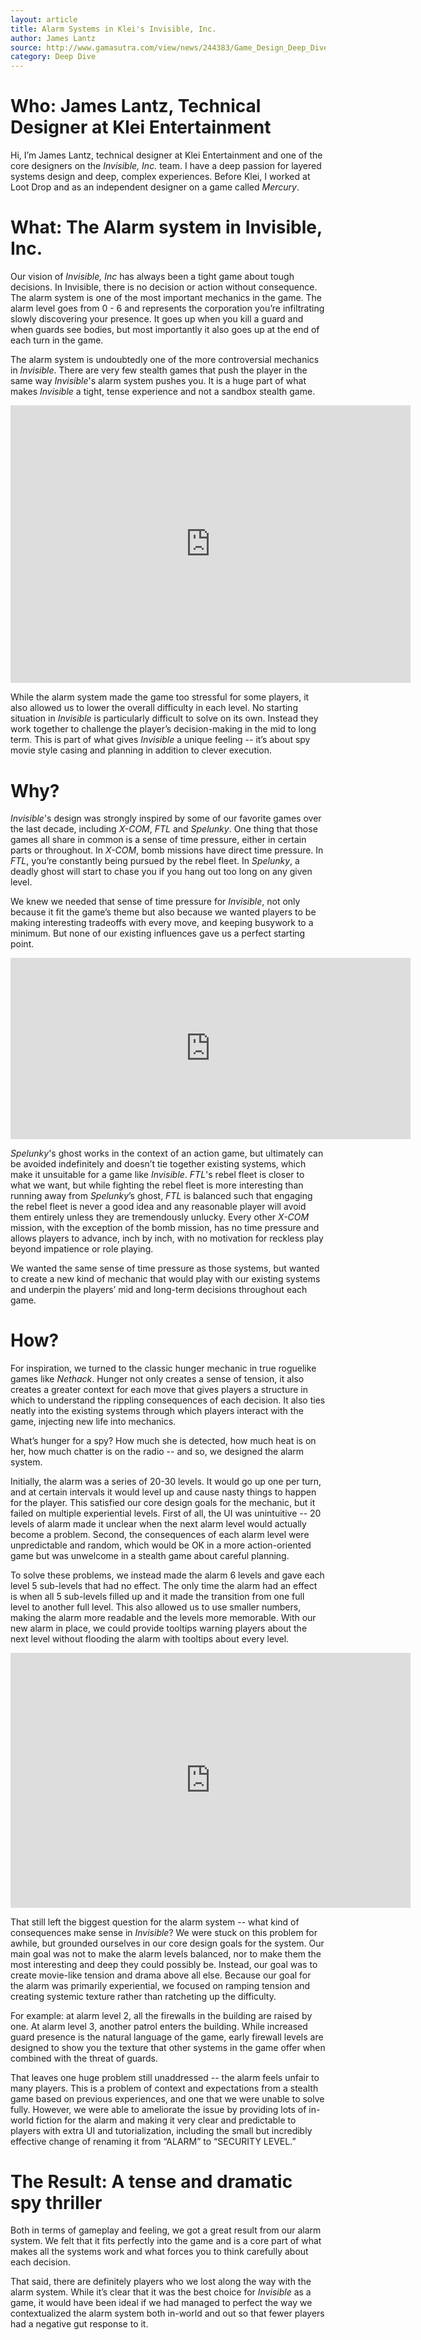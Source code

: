 ```yaml
---
layout: article
title: Alarm Systems in Klei's Invisible, Inc.
author: James Lantz
source: http://www.gamasutra.com/view/news/244383/Game_Design_Deep_Dive_Alarm_systems_in_Kleis_Invisible_Inc.php
category: Deep Dive
---
```


# Who: James Lantz, Technical Designer at Klei Entertainment
Hi, I’m James Lantz, technical designer at Klei Entertainment and one of the core designers on the _Invisible, Inc._ team. I have a deep passion for layered systems design and deep, complex experiences. Before Klei, I worked at Loot Drop and as an independent designer on a game called _Mercury_.

# What: The Alarm system in Invisible, Inc.
Our vision of _Invisible, Inc_ has always been a tight game about tough decisions. In Invisible, there is no decision or action without consequence. The alarm system is one of the most important mechanics in the game. The alarm level goes from 0 - 6 and represents the corporation you’re infiltrating slowly discovering your presence. It goes up when you kill a guard and when guards see bodies, but most importantly it also goes up at the end of each turn in the game.

The alarm system is undoubtedly one of the more controversial mechanics in _Invisible_. There are very few stealth games that push the player in the same way _Invisible_'s alarm system pushes you. It is a huge part of what makes _Invisible_ a tight, tense experience and not a sandbox stealth game.

<iframe class="thumbnail" src='https://gfycat.com/ifr/AthleticBiodegradableGrassspider' frameborder='0' scrolling='no' width='640' height='444.44' allowfullscreen></iframe>

While the alarm system made the game too stressful for some players, it also allowed us to lower the overall difficulty in each level. No starting situation in _Invisible_ is particularly difficult to solve on its own. Instead they work together to challenge the player’s decision-making in the mid to long term. This is part of what gives _Invisible_ a unique feeling -- it’s about spy movie style casing and planning in addition to clever execution.

# Why?
_Invisible_'s design was strongly inspired by some of our favorite games over the last decade, including _X-COM_, _FTL_ and _Spelunky_. One thing that those games all share in common is a sense of time pressure, either in certain parts or throughout. In _X-COM_, bomb missions have direct time pressure. In _FTL_, you’re constantly being pursued by the rebel fleet. In _Spelunky_, a deadly ghost will start to chase you if you hang out too long on any given level.

We knew we needed that sense of time pressure for _Invisible_, not only because it fit the game’s theme but also because we wanted players to be making interesting tradeoffs with every move, and keeping busywork to a minimum. But none of our existing influences gave us a perfect starting point.

<iframe class="thumbnail" src='https://gfycat.com/ifr/SerpentineZestyChital' frameborder='0' scrolling='no' width='640' height='289.59' allowfullscreen></iframe>

_Spelunky_'s ghost works in the context of an action game, but ultimately can be avoided indefinitely and doesn’t tie together existing systems, which make it unsuitable for a game like _Invisible_. _FTL_'s rebel fleet is closer to what we want, but while fighting the rebel fleet is more interesting than running away from _Spelunky_’s ghost, _FTL_ is balanced such that engaging the rebel fleet is never a good idea and any reasonable player will avoid them entirely unless they are tremendously unlucky. Every other _X-COM_ mission, with the exception of the bomb mission, has no time pressure and allows players to advance, inch by inch, with no motivation for reckless play beyond impatience or role playing.

We wanted the same sense of time pressure as those systems, but wanted to create a new kind of mechanic that would play with our existing systems and underpin the players’ mid and long-term decisions throughout each game.

# How?
For inspiration, we turned to the classic hunger mechanic in true roguelike games like _Nethack_. Hunger not only creates a sense of tension, it also creates a greater context for each move that gives players a structure in which to understand the rippling consequences of each decision. It also ties neatly into the existing systems through which players interact with the game, injecting new life into mechanics.

What’s hunger for a spy? How much she is detected, how much heat is on her, how much chatter is on the radio -- and so, we designed the alarm system.

Initially, the alarm was a series of 20-30 levels. It would go up one per turn, and at certain intervals it would level up and cause nasty things to happen for the player. This satisfied our core design goals for the mechanic, but it failed on multiple experiential levels. First of all, the UI was unintuitive -- 20 levels of alarm made it unclear when the next alarm level would actually become a problem. Second, the consequences of each alarm level were unpredictable and random, which would be OK in a more action-oriented game but was unwelcome in a stealth game about careful planning.

To solve these problems, we instead made the alarm 6 levels and gave each level 5 sub-levels that had no effect. The only time the alarm had an effect is when all 5 sub-levels filled up and it made the transition from one full level to another full level. This also allowed us to use smaller numbers, making the alarm more readable and the levels more memorable. With our new alarm in place, we could provide tooltips warning players about the next level without flooding the alarm with tooltips about every level.

<iframe class="thumbnail" src='https://gfycat.com/ifr/IckyDifficultHorsefly' frameborder='0' scrolling='no' width='640' height='407.64' allowfullscreen></iframe>

That still left the biggest question for the alarm system -- what kind of consequences make sense in _Invisible_? We were stuck on this problem for awhile, but grounded ourselves in our core design goals for the system. Our main goal was not to make the alarm levels balanced, nor to make them the most interesting and deep they could possibly be. Instead, our goal was to create movie-like tension and drama above all else. Because our goal for the alarm was primarily experiential, we focused on ramping tension and creating systemic texture rather than ratcheting up the difficulty.

For example: at alarm level 2, all the firewalls in the building are raised by one. At alarm level 3, another patrol enters the building. While increased guard presence is the natural language of the game, early firewall levels are designed to show you the texture that other systems in the game offer when combined with the threat of guards.

That leaves one huge problem still unaddressed -- the alarm feels unfair to many players. This is a problem of context and expectations from a stealth game based on previous experiences, and one that we were unable to solve fully. However, we were able to ameliorate the issue by providing lots of in-world fiction for the alarm and making it very clear and predictable to players with extra UI and tutorialization, including the small but incredibly effective change of renaming it from “ALARM” to “SECURITY LEVEL.”

# The Result: A tense and dramatic spy thriller
Both in terms of gameplay and feeling, we got a great result from our alarm system. We felt that it fits perfectly into the game and is a core part of what makes all the systems work and what forces you to think carefully about each decision.

That said, there are definitely players who we lost along the way with the alarm system. While it’s clear that it was the best choice for _Invisible_ as a game, it would have been ideal if we had managed to perfect the way we contextualized the alarm system both in-world and out so that fewer players had a negative gut response to it.
